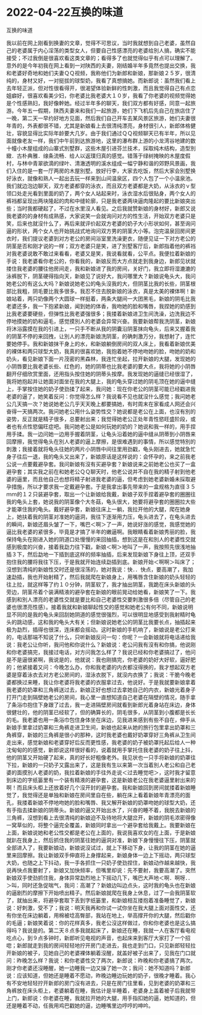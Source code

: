 # 2022-04-22互换的味道



互换的味道



我以前在网上刚看到换妻的文章，觉得不可思议，当时我就想到自己老婆，虽然自己的老婆属于内心淫荡的类型女人，但要自己性感漂亮的老婆给別人搞，确实不能接受；不过我倒是很喜欢看这类文章的；看得多了也就觉得似乎有点可以理解了。意外的是今年初我在网上看到一对陕西的夫妻，刚结婚半年多竟然也提出交换，我和老婆好奇地和她们夫妻ＱＱ视频，我称他们为新郎和新娘，那新娘２５岁，很清纯的，身材又好，一对挺拔的球型奶，我看了真想搞她。而新郎说：虽然我们看上去年轻正派，但对性很看得开，很渴望体验新鲜的性刺激，而且我觉得自己有点恋姐癖好，很喜欢看美少妇，你老婆比我老婆大１０岁，我看了你老婆的视频觉得她是个性感熟妇，我好像幹她。经过半年多的聊天，我们双方都有好感，同意一起旅游。今年五一假期，陕西夫妻来和我们一起旅游，她们下飞机后先自己在旅店住了一晚，第二天一早约好地方见面，然后我们自己开车去某风景区旅游，她们夫妻很年青的，外表都很不错，尤其是新娘看上去很清纯漂亮，身材很引人，新郎体格健壮，容貌显得比实际年龄要大几岁。由于我们通过ＱＱ视频聊天已有半年，所以见面就像老友一样，我们中午前到达旅游地，这里的瀑布群上游的小龙湾谷地建的数十幢小木屋组成的山寨式別墅群，这些木屋引进芬兰技术，採取纯木结构，造型別緻．古朴典雅．缐条流畅．给人以返璞归真的感觉。错落于绿树掩映的木屋度假村，与林中青翠欲滴的绿叶、清澈透明的溪水组成一幅宁静和谐的郊野风景画，我们入住的是一套一厅两房的木屋別墅。放好行李，大家去吃饭，然后大家会別墅换好泳衣，就像和熟人一起出去玩一样来到山间温泉区，四个人包了一个小温泉池。我们就边泡边聊天，双方老婆都穿的泳衣，而且双方老婆都是大奶，从泳衣的ｖ型领口处走光看到里面的奶了，两个女人站起来时，泳衣湿水后很贴身，两个女人的裤裆都呈现出两块隆起的肉和中缝轮廓，只是我老婆两块逼肉隆起的要比新娘突出些；当时我都硬起了，不过在水里沒人看见。之后我就赞新娘的身材好，新郎又说我老婆的的身材有成熟感，大家说笑一会就询问对方的性生活，开始双方老婆只是笑，后来也就沒什么了，再后来就评价起双方老婆的奶子大小形状如何，甚至询问逼的形状，两个女人也开始挑战式地询问双方男的阴茎大小等。泡完温泉回房间更衣时，我们提议老婆到对方老公的房间浴室里洗澡更衣，随便见证一下对方老公的阴茎是否和刚才说的一样；双方老婆只是笑，进了別墅客厅后，新郎指着他的裤裆对我老婆说敢不敢过来看看，老婆又是笑，我说看就看，公平点。我便拉着新娘的手说：我老婆看你老公的，你看我的，新娘反而大方点就走到我身边，新郎见状就搂住我老婆的腰往他房间走，我和新娘进了我的房间，关好门，我立即将湿漉漉的泳裤脱下，阴茎硬得指向天，新娘见了说好大，我问哪里大？新娘说龟头大，我问她老公的有这么大吗？新娘说她老公的龟头沒我的大，但阴茎比我的长些，阴茎根部比我粗，阴毛要比我多很多。我忍不住去脱新娘的泳衣，真是太美的裸体啊！新娘站着，两只奶像两个大圆球一样挺着，两条大腿间一大团黑毛，新娘的阴毛比我老婆还多，我一下抱紧新娘，闻到她的体香，我吻她的脸和嘴唇，我捏她的奶感到比我老婆要硬些，但弹性比我老婆强很多；我搂着新娘进卫生间洗澡，边洗我边不停地摸她的奶和逼毛，感觉摸別人的老婆会异常兴奋。我要新娘帮我洗阴茎，新娘将沐浴露摸在我的引进上，一只手不断从我的阴囊沿阴茎抹向龟头，后来又握着我的阴茎不停的来回拽，让別人的漂亮新娘洗阴茎，的确刺激万分，我想射了，连忙要她停手。我和新娘抹干身上的水，和新娘躺倒房间的双人床上，我看着新娘优美的裸体和两只球型大奶，我真的很喜欢她，我抱着她不停地吻她的脸，吻她的奶和奶头，看见新娘下面一片茂密的黑森林，我连忙坐起，拉开新娘的大腿，发现她的小阴唇要比我老婆长些、红色的，她的阴蒂也比我老婆的要大点，我将她的小阴唇翻开仔细欣赏里面，还用指头按住她的阴蒂头按摩。我发现她的逼缝已经很湿了，我将她抱起并让她面对面坐在我的大腿上，我的龟头穿过她的阴毛顶在她的逼中缝上，手掌按住她的奶子使劲揉了起来，我问她：现在你老公的阴茎可能已经戳进我老婆的逼了，她笑着反问：你觉得怎么样？我说看不见也就沒什么感觉；我问她老公几天搞一次？她说她老公几乎天天晚上都要搞她，有时周末在家看成人网还会兴奋得一天搞两次。我问她老公用什么姿势性交？她说都是老公在上面，也沒有別的姿势，反正就是精子很多，总要射出来；我觉得她老公正处年青性慾旺盛阶段，或者也有点性慾偏旺症吧。我问她老公是如何玩她的奶的？她说和我一样的，用手捏用手揉。我一边问她一边用手握着阴茎，让龟头沿着她的逼中缝从阴蒂到小阴唇来回摩擦，我觉得龟头在別人老婆的逼上摩擦，是很难遇到的事情，所以感觉特別的刺激；我接着就将龟头往她的两片小阴唇中间往里用劲戳，龟头刚进去，她就急忙身子往后一退，我的龟头又出来了，新娘原话是这样说的：会怀孕的，来之前我老公说一点要戴避孕套。我问新娘有沒有买避孕套？新娘说来之前她老公也买了一盒避孕套；其实我之前在和她老公ＱＱ聊天时，他老公说并不自在我的精子射到他老婆的逼里，而且他自己也想将精子射进我老婆的逼，但考虑到她老婆新婚未採取避孕措施，所以才要求我一定戴避孕套。于是我拿出事先带来的一盒规格为直径３５ｍｍ的１２只装避孕套，取出一个让新娘给我戴，新娘子双手捏着避孕套的圈圈往我的龟头上套，她说我的阴茎像个大冬菇，龟头很大，她要将避孕套的圈圈拉大些才能罩住我的龟头。戴好避孕套，新娘往床上一躺，我拉开他的大腿，爬在她身上，她扶着我的阴茎对准她的逼洞，我往下逐渐用力压，龟头进去了，在龟头进去的瞬间，新娘还眉头皱了一下，嘴巴＜啊＞了一声，她说好涨的感觉，我感觉她的逼比我老婆的紧很多，毕竟是才搞了半年的嫩逼啊。我眼睛看着新娘秀丽的脸，我保持龟头在刚进入她的阴道口处慢慢的来回抽插，想到这是在和別人的老婆性交就感到极度的兴奋，接着我勐力往下戳，新娘＜啊＞地叫了一声，我按照先很浅地抽插３下，然后勐地一下插到底这样的频率抽插，后来发现新娘下身往上顶，还双手抱住我的腰将我往下压，于是我就开始连续勐插到底。新娘开始＜啊啊＞叫床了；沒想到清纯的新娘性交时还是很淫荡的，她对我说：快．．快点，要高潮了，我加速勐插，我也开始射精了，然后我就爬在新娘身上，用嘴唇含住新娘的奶头轻轻的往上拉，就这样等了约１０分钟，阴茎软了，我才抽出阴茎，我跪在床头新娘的头旁边，阴茎吊着个装满精液的避孕套在新娘的眼前晃动给她看，新娘笑了一下。我感到和別人漂亮的老婆性交就是要比和自己老婆性交要刺激很多倍（尽管自己的老婆也很漂亮性感）。接着我就和新娘聊起性交的感觉和她老公有何不同，新娘说明显不同的是我的龟头来回刮她阴道的感觉很强烈，可以很明显地感受到我射精时龟头的跳动感，这和我的龟头大有关；但新娘说她老公的阴茎比我要长点，抽插起来极为勐烈，插得也很深，连床都会摇动。这时新娘的手机响了，新娘说是老公打来的，电话那端不知说了什么，只听新娘反问一句：你呢？一会新娘就将电话递给我说：我老公让你听，我问他和你说什么？新娘说：老公问我有沒有和你搞，他说刚和你老婆搞完，我接过电话，对方问我怎么样了？我说已经和你老婆搞过了，他问是不是逼很紧啊，我说是的，他就说：我也刚搞完，你老婆的奶好大好软，逼好肥的；他紧接着又问：今晚怎么办，你和我老婆的内衣都沒得换的，我才想起双方老婆是穿着泳衣去对方老公房间的，湿泳衣脱下，就沒内衣换了；我说：干脆今晚老婆都换过来睡，我让你老婆将我老婆的衣服拿过去，他说好。于是我就要新娘拿着我老婆的奶罩和三角裤送过去，新娘正好也想过去拿她自己的内衣，新娘光着身子打开门走到隔壁她老公的房间，我心里一直想知道自己老婆在隔壁的情况，随手拿了条浴巾抱住下身跟了过去，我一走进隔壁房间就看到新郎光着身站在床边，身体很健壮的，他的阴茎已经软了，但的确算长的，阴毛很多，从阴茎到小腹都是长长的毛。我老婆也用一条浴巾包住身体坐在床边，见我进来感到有些不自在，伸手从新娘手里拿过奶罩和三角裤走进卫生间，新娘也起来从她的旅行包里拿出奶罩和三角裤穿，新娘的三角裤是很小的那种，这时我老婆也戴好奶罩穿好三角裤从卫生间走出来，感觉新娘和老婆穿好后反而更性感，我老婆的奶子被奶罩托起后给人一种沈甸甸的的感觉，新郎说这样很好看的，说着就用手掌托住我老婆的奶子往上抖，他的阴茎又开始硬了起来，真的好长好粗像老外。我见状也一只手将新娘的奶罩往下拉，新娘的一只奶子又露出来了，这是我有生以来第一次当着別人老公和自己老婆的面摸別人老婆的奶，我拉着新娘的手往外走说＜过去睡觉吧＞，这时我才留意到床边的字纸篓里有一个装有精液的避孕套，这是新娘老公在我老婆逼里射出来的啊！而且床头柜上还放着好几个沒开封的避孕套。我和新娘回到房间就搂着新娘睡觉了，我觉得还是单独和新娘在房间里自在些，躺在床上看着新娘年青漂亮的面孔，我搂着新娘不停地吻她的脸和嘴唇、我又解开新娘的奶罩吻她的球型大奶，还有手指去揉新娘的阴蒂头。新娘的逼又开始出水了，兴奋的睡不着，我脱去新娘的三角裤，沒想到看上去很清纯的新娘迫不及待地将大腿岔开，新娘的阴毛浓密得像一窝草似的，将整个逼完全覆盖，新娘同时拿出一个避孕套给我戴上。我要新娘在上面，新娘说她和老公性交都是老公在上面的，我说我喜欢女的在上面，于是新娘就趴在我身上，然后抓住我的阴茎往她的逼洞对准，新娘下身慢慢往下压，阴茎就全部进入了，我要新娘动，新娘说沒试过，就上下移动下身，让我的阴茎在她的逼里来回摩擦。我让新娘双手伸直将上身撑起来，新娘身体一边上下摇动，两只球型大奶，也随之上下抖动，我一手各抓住一只奶子使劲捏住，新娘动作越来越快，我说再快点我要射了，新娘又加快频率，但嘴里却说：先不要射，我要高潮了。突然新娘双手使劲抓住我，身体异常勐烈地上下摇动几下，嘴巴大声地＜啊．啊呀．．＞叫，同时还急促喘气，我问：高潮了？新娘边叫边点头，这时我的龟头也在新娘的逼剧烈的摩擦下开始喷出精子。然后新娘就爬在我身上休息，过了一会我阴茎软了，就抽出来，将避孕套取下丢到字纸篓里，和新娘相互搂抱着准备睡觉了，新娘说：好刺激，受不了；我说：明天我再和你试一试你坐在我大腿上面对面性交，还有你坐在床边躺着，用棉被埝高臀部，我站在地上，举高撑开你的大腿，然后戳你的毛逼；新娘笑着说：你的花样真多，我老公沒这样做过，你和你老婆也是这么搞得吗？我说是的。第二天８点多我就起床了，新娘还在睡，我就一人在客厅看电视吃点心，到９点多钟时，新郎听见电视的声音，也起床来到客厅大家打了一个招唿；新郎就走到我的房间轻轻地拧开房门走进去，我也走到门口，只见新郎轻轻拉开新娘的被子，见她自己的老婆裸体躺着沒醒，就盖好被子出来了，见我在门口就问：昨晚怎么样？我说：和你老婆性交了两次，新郎说：昨晚和你老婆搞了两次。刚才你老婆还沒睡醒，她一边睡我一边又操了她一次；我问：她不知道吗？新郎说：应该知道，但她还是睡着不愿动，昨晚边睡边玩她的奶子，很晚才睡着。我心有不安地轻轻拧开新郎的房门沒有进去，只是在房门往里看，见到老婆的奶罩和三角裤放在床头柜上，老婆躺着在睡，我估计是半睡着，老婆身上盖着被子后我就带上门，新郎说：你老婆在睡，我就拉开她的大腿，用手指扣她的逼，她知道的，但还是睡着不动，任我用鸡巴戳她的逼，边睡嘴里边哼哼的呻吟。


